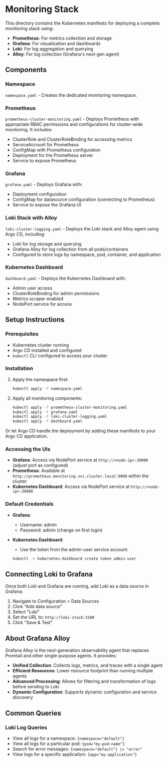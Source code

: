 # Monitoring Stack

This directory contains the Kubernetes manifests for deploying a complete monitoring stack using:

- **Prometheus**: For metrics collection and storage
- **Grafana**: For visualization and dashboards
- **Loki**: For log aggregation and querying
- **Alloy**: For log collection (Grafana's next-gen agent)

## Components

### Namespace
`namespace.yaml` - Creates the dedicated monitoring namespace.

### Prometheus
`prometheus-cluster-monitoring.yaml` - Deploys Prometheus with appropriate RBAC permissions and configurations for cluster-wide monitoring. It includes:
- ClusterRole and ClusterRoleBinding for accessing metrics
- ServiceAccount for Prometheus
- ConfigMap with Prometheus configuration
- Deployment for the Prometheus server
- Service to expose Prometheus

### Grafana
`grafana.yaml` - Deploys Grafana with:
- Deployment configuration
- ConfigMap for datasource configuration (connecting to Prometheus)
- Service to expose the Grafana UI

### Loki Stack with Alloy
`loki-cluster-logging.yaml` - Deploys the Loki stack and Alloy agent using Argo CD, including:
- Loki for log storage and querying
- Grafana Alloy for log collection from all pods/containers
- Configured to store logs by namespace, pod, container, and application

### Kubernetes Dashboard
`dashboard.yaml` - Deploys the Kubernetes Dashboard with:
- Admin user access
- ClusterRoleBinding for admin permissions
- Metrics scraper enabled
- NodePort service for access

## Setup Instructions

### Prerequisites
- Kubernetes cluster running
- Argo CD installed and configured
- `kubectl` CLI configured to access your cluster

### Installation

1. Apply the namespace first:
   ```bash
   kubectl apply -f namespace.yaml
   ```

2. Apply all monitoring components:
   ```bash
   kubectl apply -f prometheus-cluster-monitoring.yaml
   kubectl apply -f grafana.yaml
   kubectl apply -f loki-cluster-logging.yaml
   kubectl apply -f dashboard.yaml
   ```

Or let Argo CD handle the deployment by adding these manifests to your Argo CD application.

### Accessing the UIs

- **Grafana**: Access via NodePort service at `http://<node-ip>:30000` (adjust port as configured)
- **Prometheus**: Available at `http://prometheus.monitoring.svc.cluster.local:9090` within the cluster
- **Kubernetes Dashboard**: Access via NodePort service at `http://<node-ip>:30080`

### Default Credentials

- **Grafana**:
  - Username: admin
  - Password: admin (change on first login)
  
- **Kubernetes Dashboard**:
  - Use the token from the admin-user service account:
  ```bash
  kubectl -n kubernetes-dashboard create token admin-user
  ```

## Connecting Loki to Grafana

Once both Loki and Grafana are running, add Loki as a data source in Grafana:

1. Navigate to Configuration > Data Sources
2. Click "Add data source"
3. Select "Loki"
4. Set the URL to: `http://loki-stack:3100`
5. Click "Save & Test"

## About Grafana Alloy

Grafana Alloy is the next-generation observability agent that replaces Promtail and other single-purpose agents. It provides:

- **Unified Collection**: Collects logs, metrics, and traces with a single agent
- **Efficient Resources**: Lower resource footprint than running multiple agents
- **Advanced Processing**: Allows for filtering and transformation of logs before sending to Loki
- **Dynamic Configuration**: Supports dynamic configuration and service discovery

## Common Queries

### Loki Log Queries
- View all logs for a namespace: `{namespace="default"}`
- View all logs for a particular pod: `{pod="my-pod-name"}`
- Search for error messages: `{namespace="default"} |= "error"`
- View logs for a specific application: `{app="my-application"}` 